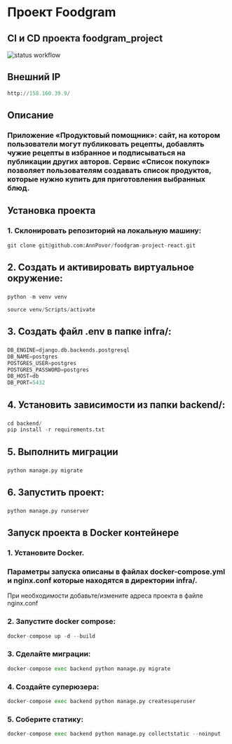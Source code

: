 # Проект Foodgram
## CI и CD проекта foodgram_project
![status workflow](https://github.com/AnnPovor/foodgram-project-react/actions/workflows/main.yml/badge.svg)

## Внешний IP
```python
http://158.160.39.9/
```

## Описание
### Приложение «Продуктовый помощник»: сайт, на котором пользователи могут публиковать рецепты, добавлять чужие рецепты в избранное и подписываться на публикации других авторов. Сервис «Список покупок» позволяет пользователям создавать список продуктов, которые нужно купить для приготовления выбранных блюд.

## Установка проекта

### 1. Склонировать репозиторий на локальную машину:

```python
git clone git@github.com:AnnPovor/foodgram-project-react.git
```

## 2. Создать и активировать виртуальное окружение:
###
```python
python -m venv venv
```
```python
source venv/Scripts/activate
```

## 3. Создать файл .env в папке infra/:
###
```python
DB_ENGINE=django.db.backends.postgresql
DB_NAME=postgres
POSTGRES_USER=postgres
POSTGRES_PASSWORD=postgres
DB_HOST=db
DB_PORT=5432
```
## 4. Установить зависимости из папки backend/:
###
```python
cd backend/
pip install -r requirements.txt
```
## 5. Выполнить миграции
###
```python
python manage.py migrate
```
## 6. Запустить проект:
###
```python 
python manage.py runserver
```

## Запуск проекта в Docker контейнере

### 1. Установите Docker.
### Параметры запуска описаны в файлах docker-compose.yml и nginx.conf которые находятся в директории infra/.
При необходимости добавьте/измените адреса проекта в файле nginx.conf

### 2. Запустите docker compose:
```python
docker-compose up -d --build
```
### 3. Сделайте миграции:
```python
docker-compose exec backend python manage.py migrate
```
### 4. Создайте суперюзера:
```python
docker-compose exec backend python manage.py createsuperuser
```

### 5. Соберите статику:
```python
docker-compose exec backend python manage.py collectstatic --noinput
```